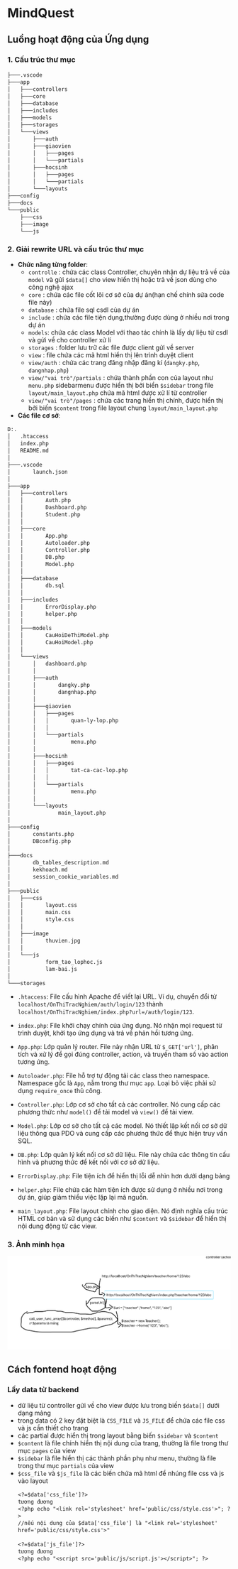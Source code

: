 # MindQuest
## Luồng hoạt động của Ứng dụng
### 1. Cấu trúc thư mục
```
├───.vscode
├───app
│   ├───controllers
│   ├───core       
│   ├───database  
│   ├───includes
│   ├───models
│   ├───storages
│   └───views
│       ├───auth
│       ├───giaovien
│       │   ├───pages
│       │   └───partials
│       ├───hocsinh
│       │   ├───pages
│       │   └───partials
│       └───layouts
├───config
├───docs
└───public
    ├───css
    ├───image
    └───js

```
### 2. Giải  rewrite URL và cấu trúc thư mục
- __Chức năng từng folder__:
  - `controlle` : chứa các class Controller, chuyên nhận dự liệu trả về của `model` và gửi `$data[]` cho view hiển thị hoặc trả về json dùng cho công nghệ ajax
  - `core` : chứa các file cốt lõi cơ sở của dự án(hạn chế chính sửa code file này)
  - `database` : chứa file sql csdl của dự án
  - `include` : chứa các file tiện dụng,thường được dùng ở nhiều nơi trong dự án
  - `models`: chứa các class Model với thao tác chính là lấy dự liệu từ csdl và gửi về cho controller xử lí
  - `storages` : folder lưu trữ các file được client gửi về server
  - `view` : file chứa các mã html hiển thị lên trình duyệt client
  - `view/auth` : chứa các trang đăng nhập đăng kí (`dangky.php`,  `dangnhap.php`)
  - `view/"vai trò"/partials` :  chứa thành phần con của layout như `menu.php` sidebarmenu được hiển thị bởi biển `$sidebar` trong file `layout/main_layout.php` chứa mã html được xử lí từ controller 
  - `view/"vai trò"/pages` : chứa các trang hiển thị chính, được hiển thị bởi biến `$content` trong file layout chung `layout/main_layout.php`
- __Các file cơ sở__:
```
D:.
│   .htaccess
│   index.php
│   README.md
│
├───.vscode
│       launch.json
│
├───app
│   ├───controllers
│   │       Auth.php
│   │       Dashboard.php
│   │       Student.php
│   │
│   ├───core
│   │       App.php
│   │       Autoloader.php
│   │       Controller.php
│   │       DB.php
│   │       Model.php
│   │
│   ├───database
│   │       db.sql
│   │
│   ├───includes
│   │       ErrorDisplay.php
│   │       helper.php
│   │
│   ├───models
│   │       CauHoiDeThiModel.php
│   │       CauHoiModel.php
│   │
│   └───views
│       │   dashboard.php
│       │
│       ├───auth
│       │       dangky.php
│       │       dangnhap.php
│       │
│       ├───giaovien
│       │   ├───pages
│       │   │       quan-ly-lop.php
│       │   │
│       │   └───partials
│       │           menu.php
│       │
│       ├───hocsinh
│       │   ├───pages
│       │   │       tat-ca-cac-lop.php
│       │   │
│       │   └───partials
│       │           menu.php
│       │
│       └───layouts
│               main_layout.php
│
├───config
│       constants.php
│       DBconfig.php
│
├───docs
│       db_tables_description.md
│       kekhoach.md
│       session_cookie_variables.md
│
├───public
│   ├───css
│   │       layout.css
│   │       main.css
│   │       style.css
│   │
│   ├───image
│   │       thuvien.jpg
│   │
│   └───js
│           form_tao_lophoc.js
│           lam-bai.js
│
└───storages

```

- `.htaccess`: File cấu hình Apache để viết lại URL. Ví dụ, chuyển đổi từ `localhost/OnThiTracNghiem/auth/login/123` thành `localhost/OnThiTracNghiem/index.php?url=/auth/login/123`.

- `index.php`: File khởi chạy chính của ứng dụng. Nó nhận mọi request từ trình duyệt, khởi tạo ứng dụng và trả về phản hồi tương ứng.

- `App.php`: Lớp quản lý router. File này nhận URL từ `$_GET['url']`, phân tích và xử lý để gọi đúng controller, action, và truyền tham số vào action tương ứng.

- `Autoloader.php`: File hỗ trợ tự động tải các class theo namespace. Namespace gốc là `App`, nằm trong thư mục `app`. Loại bỏ việc phải sử dụng `require_once` thủ công.

- `Controller.php`: Lớp cơ sở cho tất cả các controller. Nó cung cấp các phương thức như `model()` để tải model và `view()` để tải view.

- `Model.php`: Lớp cơ sở cho tất cả các model. Nó thiết lập kết nối cơ sở dữ liệu thông qua PDO và cung cấp các phương thức để thực hiện truy vấn SQL.

- `DB.php`: Lớp quản lý kết nối cơ sở dữ liệu. File này chứa các thông tin cấu hình và phương thức để kết nối với cơ sở dữ liệu.

- `ErrorDisplay.php`: File tiện ích để hiển thị lỗi dễ nhìn hơn dưới dạng bảng

- `helper.php`: File chứa các hàm tiện ích được sử dụng ở nhiều nơi trong dự án, giúp giảm thiểu việc lặp lại mã nguồn.


- `main_layout.php`: File layout chính cho giao diện. Nó định nghĩa cấu trúc HTML cơ bản và sử dụng các biến như `$content` và `$sidebar` để hiển thị nội dung động từ các view.

### 3. Ảnh minh họa
![alt text](public/image/mota.png "Thư viện ảnh")

## Cách fontend hoạt động
### Lấy data từ backend
- dữ liệu từ controller gửi về cho view được lưu trong biến `$data[]` dưới dạng mảng
- trong data có 2 key đặt biệt là `CSS_FILE` và `JS_FILE` để chứa các file css và js cần thiết cho trang
- các partial được hiển thị trong layout bằng biến `$sidebar` và `$content`
- `$content` là file chính hiển thị nội dung của trang, thường là file trong thư mục `pages` của view
- `$sidebar` là file hiển thị các thành phần phụ như menu, thường là file trong thư mục `partials` của view
- `$css_file` và `$js_file` là các biến chứa mã html để nhúng file css và js vào layout 
  ```
  <?=$data['css_file']?>
  tương đương
  <?php echo "<link rel='stylesheet' href='public/css/style.css'>"; ?>
  //nếu nội dung của $data['css_file'] là "<link rel='stylesheet' href='public/css/style.css'>"

  <?=$data['js_file']?>
  tương đương
  <?php echo "<script src='public/js/script.js'></script>"; ?>
  ```
